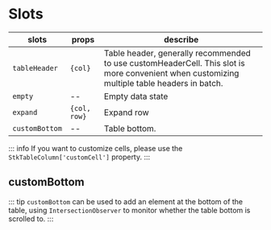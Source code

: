 # Slots

| slots | props | describe |
| ---- | ---- | ---- |
| `tableHeader` | `{col}` | Table header, generally recommended to use customHeaderCell. This slot is more convenient when customizing multiple table headers in batch. |
| `empty` | -- | Empty data state |
| `expand` |  `{col, row}` | Expand row |
| `customBottom` | -- | Table bottom. |

::: info
If you want to customize cells, please use the `StkTableColumn['customCell']` property.
:::


## customBottom

<demo vue="api/slots/CustomBottom.vue"></demo>

::: tip
`customBottom` can be used to add an element at the bottom of the table, using `IntersectionObserver` to monitor whether the table bottom is scrolled to.
:::